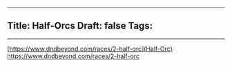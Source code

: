 
---
Title: Half-Orcs
Draft: false
Tags:
  - 
---


[https://www.dndbeyond.com/races/2-half-orc](Half-Orc)
https://www.dndbeyond.com/races/2-half-orc